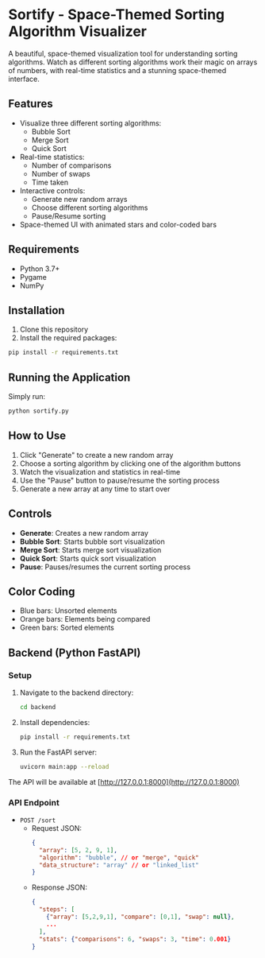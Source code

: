 # Sortify - Space-Themed Sorting Algorithm Visualizer

A beautiful, space-themed visualization tool for understanding sorting algorithms. Watch as different sorting algorithms work their magic on arrays of numbers, with real-time statistics and a stunning space-themed interface.

## Features

- Visualize three different sorting algorithms:
  - Bubble Sort
  - Merge Sort
  - Quick Sort
- Real-time statistics:
  - Number of comparisons
  - Number of swaps
  - Time taken
- Interactive controls:
  - Generate new random arrays
  - Choose different sorting algorithms
  - Pause/Resume sorting
- Space-themed UI with animated stars and color-coded bars

## Requirements

- Python 3.7+
- Pygame
- NumPy

## Installation

1. Clone this repository
2. Install the required packages:
```bash
pip install -r requirements.txt
```

## Running the Application

Simply run:
```bash
python sortify.py
```

## How to Use

1. Click "Generate" to create a new random array
2. Choose a sorting algorithm by clicking one of the algorithm buttons
3. Watch the visualization and statistics in real-time
4. Use the "Pause" button to pause/resume the sorting process
5. Generate a new array at any time to start over

## Controls

- **Generate**: Creates a new random array
- **Bubble Sort**: Starts bubble sort visualization
- **Merge Sort**: Starts merge sort visualization
- **Quick Sort**: Starts quick sort visualization
- **Pause**: Pauses/resumes the current sorting process

## Color Coding

- Blue bars: Unsorted elements
- Orange bars: Elements being compared
- Green bars: Sorted elements

## Backend (Python FastAPI)

### Setup

1. Navigate to the backend directory:
   ```sh
   cd backend
   ```
2. Install dependencies:
   ```sh
   pip install -r requirements.txt
   ```
3. Run the FastAPI server:
   ```sh
   uvicorn main:app --reload
   ```

The API will be available at [http://127.0.0.1:8000](http://127.0.0.1:8000)

### API Endpoint

- `POST /sort`
  - Request JSON:
    ```json
    {
      "array": [5, 2, 9, 1],
      "algorithm": "bubble", // or "merge", "quick"
      "data_structure": "array" // or "linked_list"
    }
    ```
  - Response JSON:
    ```json
    {
      "steps": [
        {"array": [5,2,9,1], "compare": [0,1], "swap": null},
        ...
      ],
      "stats": {"comparisons": 6, "swaps": 3, "time": 0.001}
    }
    ``` 